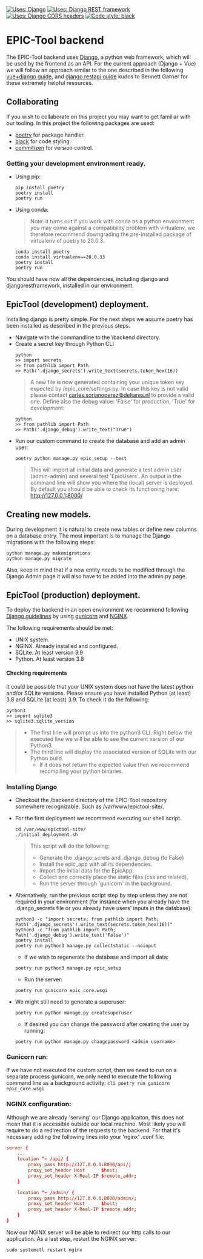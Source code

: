 
<a href="https://github.com/django/django"><img alt="Uses: Django" src="https://img.shields.io/badge/uses-django-000000.svg?style=for-the-badge&color=informational"></a>
<a href="https://github.com/encode/django-rest-framework"><img alt="Uses: Django REST framework" src="https://img.shields.io/badge/uses-django_rest_framework-00000.svg?style=for-the-badge&color=informational"></a>
<a href="https://github.com/adamchainz/django-cors-headers"><img alt="Uses: Django CORS headers" src="https://img.shields.io/badge/uses-django_cors_headers-000000.svg?style=for-the-badge&color=informational"></a>
<a href="https://github.com/psf/black"><img alt="Code style: black" src="https://img.shields.io/badge/code%20style-black-000000.svg?style=for-the-badge"></a>

# EPIC-Tool backend
The EPIC-Tool backend uses [Django](https://www.djangoproject.com/), a python web framework, which will be used by the frontend as an API.
For the current approach (Django + Vue) we will follow an approach similar to the one described in the following [vue+django guide](https://levelup.gitconnected.com/vue-django-getting-started-88d3f4c2ba62), and [django restapi guide](https://medium.com/swlh/build-your-first-rest-api-with-django-rest-framework-e394e39a482c) kudos to Bennett Garner for these extremely helpful resources.

## Collaborating
If you wish to collaborate on this project you may want to get familiar with our tooling. In this project the following packages are used:
* [poetry](https://python-poetry.org/) for package handler.
* [black](https://black.readthedocs.io/en/stable/) for code styling.
* [commitizen](https://commitizen-tools.github.io/commitizen/) for version control.

### Getting your development environment ready.
* Using pip:
    ```
    pip install poetry
    poetry install
    poetry run
    ```
* Using conda:
    > Note: it turns out if you work with conda as a python environment you may come against a compatibility problem with virtualenv, we therefore recommend downgrading the pre-installed package of virtualenv of poetry to 20.0.3.
    ```
    conda install poetry
    conda install virtualenv==20.0.33
    poetry install
    poetry run
    ```

You should have now all the dependencies, including django and djangorestframework, installed in our environment.

## EpicTool (development) deployment.
Installing django is pretty simple. For the next steps we assume poetry has been installed as described in the previous steps.
* Navigate with the commandline to the \backend directory.
* Create a secret key through Python CLI
    ```cli
    python
    >> import secrets
    >> from pathlib import Path
    >> Path('.django_secrets').write_text(secrets.token_hex(16))
    ```
    > A new file is now generated containing your unique token key expected by /epic_core/settings.py. In case this key is not valid please contact carles.sorianoperez@deltares.nl to provide a valid one.
    > Define also the debug value: 'False' for production, 'True' for development:
    ```cli
    python
    >> from pathlib import Path
    >> Path('.django_debug').write_text("True")
    ```
* Run our custom command to create the database and add an admin user:
    ```
    poetry python manage.py epic_setup --test
    ```
    > This will import all initial data and generate a test admin user (admin-admin) and several test 'EpicUsers'.
    > An output in the command line will show you where the (local) server is deployed. By default you should be able to check its functioning here: http://127.0.0.1:8000/ 

## Creating new models.
During development it is natural to create new tables or define new columns on a database entry. The most important is to manage the Django migrations with the following steps:
```cli
python manage.py makemigrations
python manage.py migrate
```
Also, keep in mind that if a new entity needs to be modified through the Django Admin page it will also have to be added into the admin.py page.


## EpicTool (production) deployment.
To deploy the backend in an open environment we recommend following [Django guidelines](https://docs.djangoproject.com/en/4.0/howto/deployment/wsgi/gunicorn/) by using [gunicorn](https://docs.gunicorn.org/en/latest/install.html) and [NGINX](https://www.nginx.com/).

The following requirements should be met:

* UNIX system.
* NGINX. Already installed and configured.
* SQLite. At least version 3.9
* Python. At least version 3.8


#### Checking requirements 
It could be possible that your UNIX system does not have the latest python and/or SQLite versions. Please ensure you have installed Python (at least) 3.8 and SQLite (at least) 3.9.
To check it do the following:
```cli
python3
>> import sqlite3
>> sqlite3.sqlite_version
```
> * The first line will prompt us into the python3 CLI. Right below the executed line we will be able to see the current version of our Python3.
> * The third line will display the associated version of SQLite with our Python build.
>   * If it does not return the expected value then we recommend recompiling your python binaries.

### Installing Django

* Checkout the /backend directory of the EPIC-Tool repository somewhere recognizable. Such as /var/www/epictool-site/.

* For the first deployment we recommend executing our shell script.

    ```cli
    cd /var/www/epictool-site/
    ./initial_deployment.sh
    ```
    > This script will do the following:
    > * Generate the .django_screts and .django_debug (to False)
    > * Install the epic_app with all its dependencies.
    > * Import the initial data for the EpicApp.
    > * Collect and correctly place the static files (css and related).
    > * Run the server through 'gunicorn' in the background.

* Alternatively, run the previous script step by step unless they are not required in your environment (for instance when you already have the .django_secrets file or you already have users' inputs in the database):
    ```cli
    python3 -c "import secrets; from pathlib import Path; Path('.django_secrets').write_text(secrets.token_hex(16))"
    python3 -c "from pathlib import Path; Path('.django_debug').write_text('False')"
    poetry install
    poetry run python3 manage.py collectstatic --noinput
    ```
    * If we wish to regenerate the database and import all data:
    ```cli
    poetry run python3 manage.py epic_setup
    ```
    * Run the server:
    ```cli 
    poetry run gunicorn epic_core.wsgi
    ```

* We might still need to generate a superuser:
    ```
    poetry run python manage.py createsuperuser
    ```
    * If desired you can change the password after creating the user by running: 
    ```
    poetry run python manage.py changepassword <admin username>
    ```
### Gunicorn run:
If we have not executed the custom script, then we need to run on a separate process gunicorn, we only need to execute the following command line as a background activity:
    ```cli
    poetry run gunicorn epic_core.wsgi
    ```

### NGINX configuration:
Although we are already 'serving' our Django applicaiton, this does not mean that it is accessible outside our local machine.
Most likely you will require to do a redirection of the requests to the backend. For that it's necessary adding the following lines into your 'nginx' .conf file:
```conf
server {
    ...
    location ^~ /api/ {
        proxy_pass http://127.0.0.1:8000/api/;
        proxy_set_header Host      $host;
        proxy_set_header X-Real-IP $remote_addr;
    }

    location ^~ /admin/ {
        proxy_pass http://127.0.0.1:8000/admin/;
        proxy_set_header Host      $host;
        proxy_set_header X-Real-IP $remote_addr;
    }
}
```
Now our NGINX server will be able to redirect our http calls to our application. As a last step, restart the NGINX server:
```cli
sudo systemctl restart nginx
```